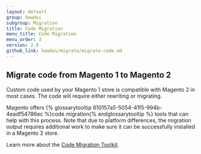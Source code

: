 ```yaml
---
layout: default
group: howdoi
subgroup: Migration
title: Code Migration
menu_title: Code Migration
menu_order: 3
version: 2.0
github_link: howdoi/migrate/migrate-code.md
---
```


## Migrate code from Magento 1 to Magento 2

Custom code used by your Magento 1 store is compatible with Magento 2 in most cases. The code will require either rewriting or migrating. 

Magento offers {% glossarytooltip 610157a5-5054-41f5-994b-4eadf54786ec %}code migration{% endglossarytooltip %} tools that can help with this process. Note that due to platform differences, the migration output requires additional work to make sure it can be successfully installed in a Magento 2 store. 

Learn more about the <a href="https://github.com/magento/code-migration">Code Migration Toolkit</a>.
